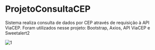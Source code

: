 # ProjetoConsultaCEP
Sistema realiza consulta de dados por CEP através de requisição à API ViaCEP. Foram utilizados nesse projeto: Bootstrap, Axios, API ViaCEP e Sweetalert2

![1](https://ibb.co/PZxDhHg)
